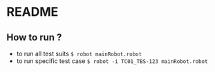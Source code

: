 # README 

## How to run ?
- to run all test suits  ``$ robot mainRobot.robot`` 
- to run specific test case ``$ robot -i TC01_TBS-123 mainRobot.robot``
